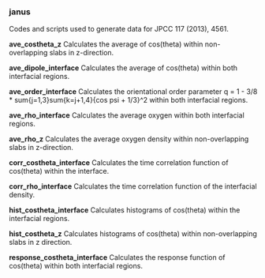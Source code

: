 ### janus
Codes and scripts used to generate data for JPCC 117 (2013), 4561.

**ave_costheta_z**
Calculates the average of cos(theta) within non-overlapping slabs in z-direction.

**ave_dipole_interface**
Calculates the average of cos(theta) within both interfacial regions.

**ave_order_interface**
Calculates the orientational order parameter q = 1 - 3/8 * sum{j=1,3}sum{k=j+1,4}{cos psi + 1/3}^2 within both interfacial regions.

**ave_rho_interface**
Calculates the average oxygen within both interfacial regions.

**ave_rho_z**
Calculates the average oxygen density within non-overlapping slabs in z-direction.

**corr_costheta_interface**
Calculates the time correlation function of cos(theta) within the interface.

**corr_rho_interface**
Calculates the time correlation function of the interfacial density.

**hist_costheta_interface**
Calculates histograms of cos(theta) within the interfacial regions.

**hist_costheta_z**
Calculates histograms of cos(theta) within non-overlapping slabs in z direction.

**response_costheta_interface**
Calculates the response function of cos(theta) within both interfacial regions.
